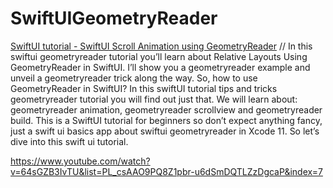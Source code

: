 # SwiftUIGeometryReader

[SwiftUI tutorial  - SwiftUI Scroll Animation using GeometryReader](https://youtu.be/64sGZB3IvTU) // In this swiftui geometryreader tutorial you’ll learn about Relative Layouts Using GeometryReader in SwiftUI.
I’ll show you a geometryreader example and unveil a geometryreader trick along the way. So, how to use GeometryReader in SwiftUI?
In this swiftUI tutorial tips and tricks geometryreader tutorial you will find out just that. We will learn about: geometryreader animation, geometryreader scrollview and geometryreader build.
This is a SwiftUI tutorial for beginners so don’t expect anything fancy, just a swift ui basics app about swiftui geometryreader in Xcode 11. So let’s dive into this swift ui tutorial.

https://www.youtube.com/watch?v=64sGZB3IvTU&list=PL_csAAO9PQ8Z1pbr-u6dSmDQTLZzDgcaP&index=7
